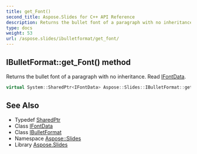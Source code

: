 ```yaml
---
title: get_Font()
second_title: Aspose.Slides for C++ API Reference
description: Returns the bullet font of a paragraph with no inheritance. Read IFontData.
type: docs
weight: 53
url: /aspose.slides/ibulletformat/get_font/
---
```

## IBulletFormat::get_Font() method


Returns the bullet font of a paragraph with no inheritance. Read [IFontData](../../ifontdata/).

```cpp
virtual System::SharedPtr<IFontData> Aspose::Slides::IBulletFormat::get_Font()=0
```

## See Also

* Typedef [SharedPtr](../../../system/sharedptr/)
* Class [IFontData](../../ifontdata/)
* Class [IBulletFormat](../)
* Namespace [Aspose::Slides](../../)
* Library [Aspose.Slides](../../../)